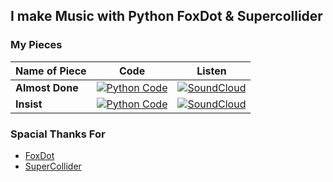 ## I make Music with Python FoxDot & Supercollider

### My Pieces

| Name of Piece | Code | Listen |
| :--- | :---: | :---: |
| **Almost Done**  |  [![Python Code](https://img.shields.io/badge/Python-blue?style=flat-square&logo=python&logoColor=white)](https://github.com/emircanerkul/music-synthesis/blob/master/pieces/almost_done.py) | [![SoundCloud](https://img.shields.io/badge/SoundCloud-orange?style=flat-square&logo=soundcloud&logoColor=white)](https://soundcloud.com/emircanerkul/almost-done)  |
| **Insist**  |  [![Python Code](https://img.shields.io/badge/Python-blue?style=flat-square&logo=python&logoColor=white)](https://github.com/emircanerkul/music-synthesis/blob/master/pieces/insist.py) | [![SoundCloud](https://img.shields.io/badge/SoundCloud-orange?style=flat-square&logo=soundcloud&logoColor=white)](https://soundcloud.com/emircanerkul/insist)  |


### Spacial Thanks For
* [FoxDot](https://github.com/Qirky/FoxDot)
* [SuperCollider](https://github.com/supercollider/supercollider)

